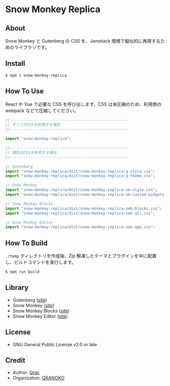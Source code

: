 # Snow Monkey Replica

## About

Snow Monkey と Gutenberg の CSS を、Jamstack 環境で擬似的に再現するためのライブラリです。

## Install

```bash
$ npm i snow-monkey-replica
```

## How To Use

React や Vue で必要な CSS を呼び出します。CSS は未圧縮のため、利用側の webpack などで圧縮してください。

```js
//----------------------------------------------------
// すべてのCSSを利用する場合
//----------------------------------------------------

import "snow-monkey-replica";

//----------------------------------------------------
// 個別のCSSを利用する場合
//----------------------------------------------------

// Gutenberg
import "snow-monkey-replica/dist/snow-monkey-replica-g-style.css";
import "snow-monkey-replica/dist/snow-monkey-replica-g-theme.css";

// Snow Monkey
import "snow-monkey-replica/dist/snow-monkey-replica-sm-style.css";
import "snow-monkey-replica/dist/snow-monkey-replica-sm-custom-widgets.css";

// Snow Monkey Blocks
import "snow-monkey-replica/dist/snow-monkey-replica-smb-blocks.css";
import "snow-monkey-replica/dist/snow-monkey-replica-smb-all.css";

// Snow Monkey Editor
import "snow-monkey-replica/dist/snow-monkey-replica-sme-app.css";
```

## How To Build

`./temp` ディレクトリを作成後、Zip 解凍したテーマとプラグインを中に配置し、ビルドコマンドを実行します。

```bash
$ npm run build
```

## Library

- Gutenberg ([site](https://ja.wordpress.org/plugins/gutenberg/))
- Snow Monkey ([site](https://snow-monkey.2inc.org/))
- Snow Monkey Blocks ([site](https://ja.wordpress.org/plugins/snow-monkey-blocks/))
- Snow Monkey Editor ([site](https://ja.wordpress.org/plugins/snow-monkey-editor/))

## License

- GNU General Public License v2.0 or late

## Credit

- Author: [Qrac](https://qrac.jp)
- Organization: [QRANOKO](https://qranoko.jp)
